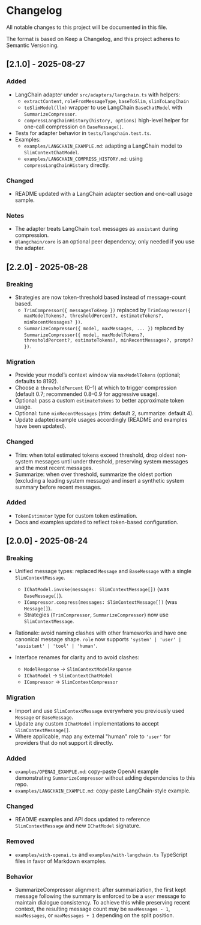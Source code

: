 # Changelog

All notable changes to this project will be documented in this file.

The format is based on Keep a Changelog, and this project adheres to Semantic Versioning.

## [2.1.0] - 2025-08-27

### Added

- LangChain adapter under `src/adapters/langchain.ts` with helpers:
  - `extractContent`, `roleFromMessageType`, `baseToSlim`, `slimToLangChain`
  - `toSlimModel(llm)` wrapper to use LangChain `BaseChatModel` with `SummarizeCompressor`.
  - `compressLangChainHistory(history, options)` high-level helper for one-call compression on `BaseMessage[]`.
- Tests for adapter behavior in `tests/langchain.test.ts`.
- Examples:
  - `examples/LANGCHAIN_EXAMPLE.md`: adapting a LangChain model to `SlimContextChatModel`.
  - `examples/LANGCHAIN_COMPRESS_HISTORY.md`: using `compressLangChainHistory` directly.

### Changed

- README updated with a LangChain adapter section and one-call usage sample.

### Notes

- The adapter treats LangChain `tool` messages as `assistant` during compression.
- `@langchain/core` is an optional peer dependency; only needed if you use the adapter.

## [2.2.0] - 2025-08-28

### Breaking

- Strategies are now token-threshold based instead of message-count based.
  - `TrimCompressor({ messagesToKeep })` replaced by `TrimCompressor({ maxModelTokens?, thresholdPercent?, estimateTokens?, minRecentMessages? })`.
  - `SummarizeCompressor({ model, maxMessages, ... })` replaced by `SummarizeCompressor({ model, maxModelTokens?, thresholdPercent?, estimateTokens?, minRecentMessages?, prompt? })`.

### Migration

- Provide your model’s context window via `maxModelTokens` (optional; defaults to 8192).
- Choose a `thresholdPercent` (0–1) at which to trigger compression (default 0.7; recommended 0.8–0.9 for aggressive usage).
- Optional: pass a custom `estimateTokens` to better approximate token usage.
- Optional: tune `minRecentMessages` (trim: default 2, summarize: default 4).
- Update adapter/example usages accordingly (README and examples have been updated).

### Changed

- Trim: when total estimated tokens exceed threshold, drop oldest non-system messages until under threshold, preserving system messages and the most recent messages.
- Summarize: when over threshold, summarize the oldest portion (excluding a leading system message) and insert a synthetic system summary before recent messages.

### Added

- `TokenEstimator` type for custom token estimation.
- Docs and examples updated to reflect token-based configuration.

## [2.0.0] - 2025-08-24

### Breaking

- Unified message types: replaced `Message` and `BaseMessage` with a single `SlimContextMessage`.
  - `IChatModel.invoke(messages: SlimContextMessage[])` (was `BaseMessage[]`).
  - `ICompressor.compress(messages: SlimContextMessage[])` (was `Message[]`).
  - Strategies (`TrimCompressor`, `SummarizeCompressor`) now use `SlimContextMessage`.
- Rationale: avoid naming clashes with other frameworks and have one canonical message shape. `role` now supports `'system' | 'user' | 'assistant' | 'tool' | 'human'`.

- Interface renames for clarity and to avoid clashes:
  - `ModelResponse` -> `SlimContextModelResponse`
  - `IChatModel` -> `SlimContextChatModel`
  - `ICompressor` -> `SlimContextCompressor`

### Migration

- Import and use `SlimContextMessage` everywhere you previously used `Message` or `BaseMessage`.
- Update any custom `IChatModel` implementations to accept `SlimContextMessage[]`.
- Where applicable, map any external "human" role to `'user'` for providers that do not support it directly.

### Added

- `examples/OPENAI_EXAMPLE.md`: copy-paste OpenAI example demonstrating `SummarizeCompressor` without adding dependencies to this repo.
- `examples/LANGCHAIN_EXAMPLE.md`: copy-paste LangChain-style example.

### Changed

- README examples and API docs updated to reference `SlimContextMessage` and new `IChatModel` signature.

### Removed

- `examples/with-openai.ts` and `examples/with-langchain.ts` TypeScript files in favor of Markdown examples.

### Behavior

- SummarizeCompressor alignment: after summarization, the first kept message following the summary is enforced to be a `user` message to maintain dialogue consistency. To achieve this while preserving recent context, the resulting message count may be `maxMessages - 1`, `maxMessages`, or `maxMessages + 1` depending on the split position.
